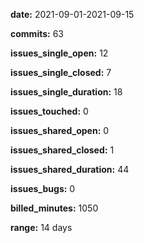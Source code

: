 **date:** 2021-09-01-2021-09-15

**commits:** 63

**issues_single_open:** 12

**issues_single_closed:** 7

**issues_single_duration:** 18

**issues_touched:** 0

**issues_shared_open:** 0

**issues_shared_closed:** 1

**issues_shared_duration:** 44

**issues_bugs:** 0

**billed_minutes:** 1050

**range:** 14 days